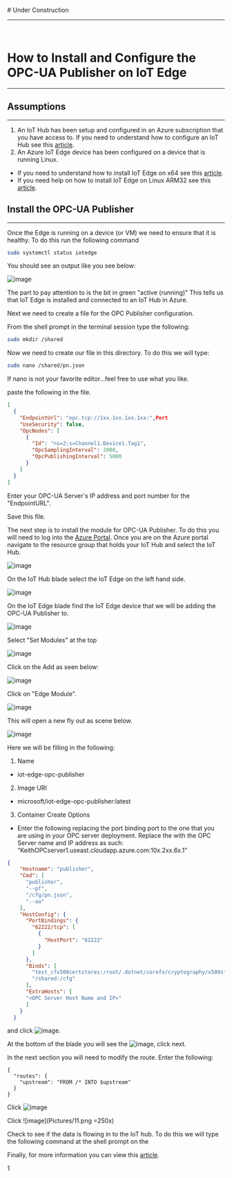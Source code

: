 ﻿﻿﻿﻿﻿﻿﻿﻿﻿# Under Construction- - -﻿﻿﻿﻿# How to Install and Configure the OPC-UA Publisher on IoT Edge- - -## Assumptions- - -1.  An IoT Hub has been setup and configured in an Azure subscription that you have access to.  If you need to understand how to configure an IoT Hub see this [article](https://docs.microsoft.com/en-us/azure/iot-hub/iot-hub-create-through-portal).  2.  An Azure IoT Edge device has been configured on a device that is running Linux.   - If you need to understand how to install IoT Edge on x64 see this [article](https://docs.microsoft.com/en-us/azure/iot-edge/how-to-install-iot-edge-linux).   - If you need help on how to install IoT Edge on Linux ARM32 see this [article](https://docs.microsoft.com/en-us/azure/iot-edge/how-to-install-iot-edge-linux-arm).## Install the OPC-UA Publisher- - - Once the Edge is running on a device (or VM) we need to ensure that it is healthy.  To do this run the following command```bashsudo systemctl status iotedge```You should see an output like you see below: ![image](Pictures/1.png)The part to pay attention to is the bit in green "active (running)"  This tells us that IoT Edge is installed and connected to an IoT Hub in Azure.Next we need to create a file for the OPC Publisher configuration.  From the shell prompt in the terminal session type the following:```bashsudo mkdir /shared```Now we need to create our file in this directory.  To do this we will type:```bashsudo nano /shared/pn.json```If nano is not your favorite editor...feel free to use what you like.paste the following in the file.```json[  {    "EndpointUrl": "opc.tcp://1xx.1xx.1xx.1xx:",Port    "UseSecurity": false,    "OpcNodes": [      {        "Id": "ns=2;s=Channel1.Device1.Tag1",        "OpcSamplingInterval": 2000,        "OpcPublishingInterval": 5000      }    ]  }]```Enter your OPC-UA Server's IP address and port number for the "EndpointURL".  Save this file.The next step is to install the module for OPC-UA Publisher.  To do this you will need to log into the [Azure Portal](portal.azure.com).  Once you are on the Azure portal navigate to the resource group that holds your IoT Hub and select the IoT Hub. ![image](Pictures/2.png)On the IoT Hub blade select the IoT Edge on the left hand side. ![image](Pictures/3.png)On the IoT Edge blade find the IoT Edge device that we will be adding the OPC-UA Publisher to. ![image](Pictures/4.png)Select "Set Modules" at the top ![image](Pictures/5.png)Click on the Add as seen below: ![image](Pictures/6.png)Click on "Edge Module". ![image](Pictures/7.png)This will open a new fly out as scene below. ![image](Pictures/8.png)Here we will be filling in the following:1.  Name - iot-edge-opc-publisher2.  Image URI - microsoft/iot-edge-opc-publisher:latest3.  Container Create Options  - Enter the following replacing the port binding port to the one that you are using in your OPC server deployment.  Replace the <OPC Server Host Name and IP> with the OPC Server name and IP address as such:  “KeithOPCserver1.useast.cloudapp.azure.com:10x.2xx.6x.1”```json{    "Hostname": "publisher",    "Cmd": [      "publisher",      "--pf",      "/cfg/pn.json",      "--aa"    ],    "HostConfig": {      "PortBindings": {        "62222/tcp": [          {            "HostPort": "62222"          }        ]      },      "Binds": [        "test_cfx509certstores:/root/.dotnet/corefx/cryptography/x509stores",        "/shared:/cfg"      ],      "ExtraHosts": [      "<OPC Server Host Name and IP>"      ]    }  }```and click ![image](Pictures/8.png).At the bottom of the blade you will see the ![image](Pictures/10.png), click next.In the next section you will need to modify the route.  Enter the following:```{  "routes": {    "upstream": "FROM /* INTO $upstream"  }}```Click ![image](Pictures/10.png)Click ![image](Pictures/11.png =250x)Check to see if the data is flowing in to the IoT hub.  To do this we will type the following command at the shell prompt on the Finally, for more information you can view this [article](https://github.com/Azure/iot-edge-opc-publisher).1